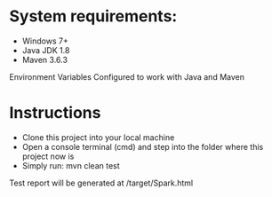 # System requirements:
- Windows 7+
- Java JDK 1.8
- Maven 3.6.3

Environment Variables Configured to work with Java and Maven

# Instructions
- Clone this project into your local machine
- Open a console terminal (cmd) and step into the folder where this project now is
- Simply run: mvn clean test

Test report will be generated at /target/Spark.html